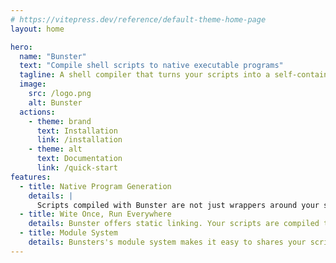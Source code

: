 ```yaml
---
# https://vitepress.dev/reference/default-theme-home-page
layout: home

hero:
  name: "Bunster"
  text: "Compile shell scripts to native executable programs"
  tagline: A shell compiler that turns your scripts into a self-contained executable programs
  image:
    src: /logo.png
    alt: Bunster
  actions:
    - theme: brand
      text: Installation
      link: /installation
    - theme: alt
      text: Documentation
      link: /quick-start
features:
  - title: Native Program Generation
    details: |
      Scripts compiled with Bunster are not just wrappers around your script, nor do they rely on any external shell on your system.
  - title: Wite Once, Run Everywhere
    details: Bunster offers static linking. Your scripts are compiled to a statically linked binary that runs on every machine.
  - title: Module System
    details: Bunsters's module system makes it easy to shares your scripts as a versioned modules to be used by others.
---
```

